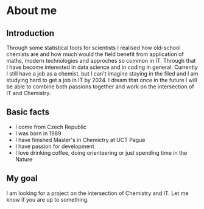 # About me

## Introduction
Through some statistical tools for scientists I realised how old-school chemists are and how much would the field benefit from application of maths, modern technologies and approches so common in IT. Through that I have become interested in data science and in coding in general. Currently I still have a job as a chemist, but I can't imagine staying in the filed and I am studying hard to get a job in IT by 2024. I dream that once in the future I will be able to combine both passions together and work on the intersection of IT and Chemistry.

## Basic facts
* I come from Czech Republic 
* I was born in 1989
* I have finished Master's in Chemictry at UCT Pague
* I have passion for development
* I love drinking coffee, doing orienteering or just spending time in the Nature

## My goal
I am looking for a project on the intersection of Chemistry and IT. Let me know if you are up to something.